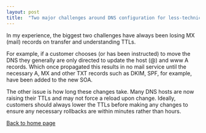 ```yaml
---
layout: post
title:  "Two major challenges around DNS configuration for less-technical internet end-users."
---
```


In my experience, the biggest two challenges have always been losing MX (mail) records on transfer and understanding TTLs.  

For example, if a customer chooses (or has been instructed) to move the DNS they generally are only directed to update the host (@) and www A records. Which once propagated this results in no mail service until the necessary A, MX and other TXT records such as DKIM, SPF, for example, have been added to the new SOA.  

The other issue is how long these changes take. Many DNS hosts are now raising their TTLs and may not force a reload upon change. Ideally, customers should always lower the TTLs before making any changes to ensure any necessary rollbacks are within minutes rather than hours.  

[Back to home page](https://practical-galileo-423fde.netlify.com/)